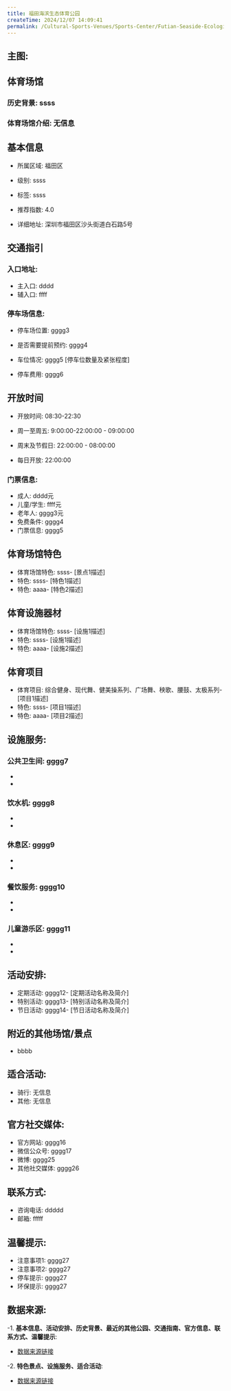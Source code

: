 ```yaml
---
title: 福田海滨生态体育公园
createTime: 2024/12/07 14:09:41
permalink: /Cultural-Sports-Venues/Sports-Center/Futian-Seaside-Ecological-Sports-Park/
---
```


## 主图:
<ImageCard
image="https://www.sztyzx.com.cn/public/uploads/images/20240326/2f25e8521cf7b0a61acfd3518543449f.png"
title= "福田海滨生态体育公园"
description= "ssss"
date="2024/12/07"
href="/"
author="sunshang-hl"
/>
## 体育场馆
### 历史背景: ssss
### 体育场馆介绍: 无信息
## 基本信息

- 所属区域: 福田区

- 级别: ssss

- 标签: ssss

- 推荐指数: 4.0

- 详细地址: 深圳市福田区沙头街道白石路5号

## 交通指引

### 入口地址:
- 主入口: dddd
- 辅入口: ffff
### 停车场信息:
- 停车场位置: gggg3

- 是否需要提前预约: gggg4

- 车位情况: gggg5 [停车位数量及紧张程度]

- 停车费用: gggg6

## 开放时间
- 开放时间: 08:30-22:30

- 周一至周五: 9:00:00-22:00:00 - 09:00:00
- 周末及节假日: 22:00:00 - 08:00:00
- 每日开放: 22:00:00

### 门票信息:
- 成人: dddd元
- 儿童/学生: ffff元
- 老年人: gggg3元
- 免费条件: gggg4
- 门票信息: gggg5
## 体育场馆特色
- 体育场馆特色: ssss- [景点1描述]
- 特色: ssss- [特色1描述]
- 特色: aaaa- [特色2描述]
## 体育设施器材
- 体育场馆特色: ssss- [设施1描述]
- 特色: ssss- [设施1描述]
- 特色: aaaa- [设施2描述]
## 体育项目
- 体育项目: 综合健身、现代舞、健美操系列、广场舞、秧歌、腰鼓、太极系列- [项目1描述]
- 特色: ssss- [项目1描述]
- 特色: aaaa- [项目2描述]
## 设施服务:
### 公共卫生间: gggg7
- 
- 
### 饮水机: gggg8
- 
- 
### 休息区: gggg9
- 
- 
### 餐饮服务: gggg10
- 
- 
### 儿童游乐区: gggg11
- 
- 
## 活动安排:
- 定期活动: gggg12- [定期活动名称及简介]
- 特别活动: gggg13- [特别活动名称及简介]
- 节日活动: gggg14- [节日活动名称及简介]
## 附近的其他场馆/景点
- bbbb

## 适合活动:
- 骑行: 无信息
- 其他: 无信息

## 官方社交媒体:
- 官方网站: gggg16
- 微信公众号: gggg17
- 微博: gggg25
- 其他社交媒体: gggg26

## 联系方式:
- 咨询电话: ddddd 
- 邮箱: fffff

## 温馨提示:
- 注意事项1: gggg27
- 注意事项2: gggg27
- 停车提示: gggg27
- 环保提示: gggg27

## 数据来源:
-1. **基本信息、活动安排、历史背景、最近的其他公园、交通指南、官方信息、联系方式、温馨提示**:
- [数据来源链接](http://wtl.sz.gov.cn/ggfw/tyl/zytycgylb/index.html)

-2. **特色景点、设施服务、适合活动**:
- [数据来源链接](http://wtl.sz.gov.cn/ggfw/tyl/zytycgylb/index.html)

